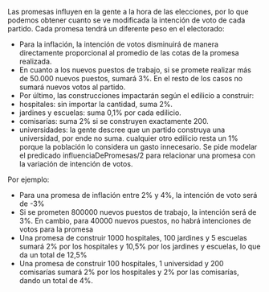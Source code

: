 Las promesas influyen en la gente a la hora de las elecciones, por lo que podemos obtener cuanto se ve modificada la intención de voto de cada partido. Cada promesa tendrá un diferente peso en el electorado:
* Para la inflación, la intención de votos disminuirá de manera directamente proporcional al promedio de las cotas de la promesa realizada.
* En cuanto a los nuevos puestos de trabajo, si se promete realizar más de 50.000 nuevos puestos, sumará 3%. En el resto de los casos no sumará nuevos votos al partido.
* Por último, las construcciones impactarán según el edilicio a construir:
* hospitales: sin importar la cantidad, suma 2%.
* jardines y escuelas: suma 0,1% por cada edilicio.
* comisarías: suma 2% si se construyen exactamente 200.
* universidades: la gente descree que un partido construya una universidad, por ende no suma.
cualquier otro edilicio resta un 1% porque la población lo considera un gasto innecesario.
Se pide modelar el predicado influenciaDePromesas/2 para relacionar una promesa con la variación de intención de votos.

Por ejemplo:
* Para una promesa de inflación entre 2% y 4%, la intención de voto será de -3%
* Si se prometen 800000 nuevos puestos de trabajo, la intención será de 3%. En cambio, para 40000 nuevos puestos, no habrá intenciones de votos para la promesa
* Una promesa de construir 1000 hospitales, 100 jardines y 5 escuelas sumará 2% por los hospitales y 10,5% por los jardines y escuelas, lo que da un total de 12,5%
* Una promesa de construir 100 hospitales, 1 universidad y 200 comisarías sumará 2% por los hospitales y 2% por las comisarías, dando un total de 4%.
